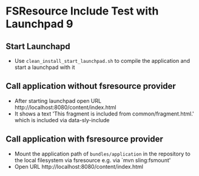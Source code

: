 FSResource Include Test with Launchpad 9
========================================

Start Launchapd
---------------

* Use `clean_install_start_launchpad.sh` to compile the application and start a launchpad with it


Call application without fsresource provider
--------------------------------------------

* After starting launchpad open URL http://localhost:8080/content/index.html
* It shows a text 'This fragment is included from common/fragment.html.' which is included via data-sly-include

Call application with fsresource provider
--------------------------------------------

* Mount the application path of `bundles/application` in the repository to the local filesystem via fsresource e.g. via
  `mvn sling:fsmount'
* Open URL http://localhost:8080/content/index.html
